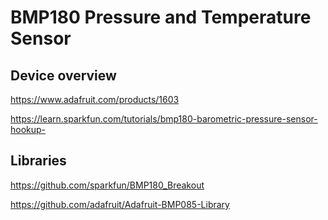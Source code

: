  # BMP180 Pressure and Temperature Sensor


## Device overview

https://www.adafruit.com/products/1603

https://learn.sparkfun.com/tutorials/bmp180-barometric-pressure-sensor-hookup-



## Libraries

https://github.com/sparkfun/BMP180_Breakout

https://github.com/adafruit/Adafruit-BMP085-Library
